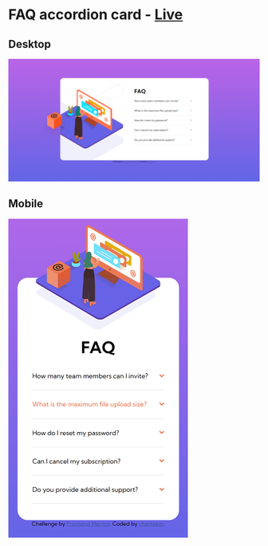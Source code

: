 # FAQ accordion card - [Live]()

## Desktop

![desktop image of application](./pics/desktop.PNG)

## Mobile

![mobile image of application](./pics/mobile.png)
